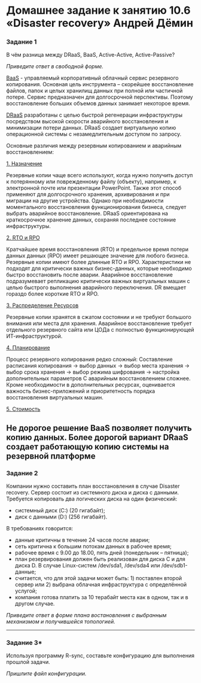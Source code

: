# Домашнее задание к занятию 10.6 «Disaster recovery» Андрей Дёмин

### Задание 1

В чём разница между DRaaS, BaaS, Active-Active, Active-Passive?

*Приведите ответ в свободной форме.*

<ins>BaaS</ins> - управляемый корпоративный облачный сервис резервного копирования. Основная цель инструмента – скорейшее восстановление файлов, папок и целых хранилищ данных при полной или частичной потере. Сервис предназначен для долгосрочной перспективы. Поэтому восстановление больших объемов данных занимает некоторое время.

<ins>DRaaS</ins> разработаны с целью быстрой регенерации инфраструктуры посредством высокой скорости аварийного восстановления и минимизации потери данных. DRaaS создает виртуальную копию операционной системы с незамедлительным доступом по запросу.

Основные различия между резервным копированием и аварийным восстановлением:

<ins>1. Назначение</ins>

Резервные копии чаще всего используют, когда нужно получить доступ к потерянному или поврежденному файлу (объекту), например, к электронной почте или презентации PowerPoint. Также этот способ применяют для долгосрочного хранения, архивирования и при миграции на другие устройства.
Однако при необходимости моментального восстановления функционирования бизнеса, следует выбрать аварийное восстановление. DRaaS ориентирована на краткосрочное хранение данных, сохраняя последнее состояние инфраструктуры.

<ins>2. RTO и RPO</ins> 

Кратчайшее время восстановления (RTO) и предельное время потери данных данных (RPO) имеет решающее значение для любого бизнеса.
Резервные копии имеют более длинные RTO и RPO. Характеристики не подходят для критически важных бизнес-данных, которые необходимо быстро восстановить после аварии.
Аварийное восстановление подразумевает репликацию критически важных виртуальных машин с целью быстрого выполнения аварийного переключения. DR вмещает гораздо более короткие RTO и RPO.
 

<ins>3. Распределение Ресурсов</ins>
 
Резервные копии хранятся в сжатом состоянии и не требуют большого внимания или места для хранения.
Аварийное восстановление требует отдельного резервного сайта или ЦОДа с полностью функционирующей ИТ-инфраструктурой.
 
<ins>4. Планирование</ins>
 
Процесс резервного копирования редко сложный: Составление расписания копирования -> выбор данных -> выбор места хранения -> выбор срока хранения -> выбор режима шифрования -> настройка дополнительных параметров
С аварийным восстановлением сложнее. Кроме необходимости в дополнительных ресурсах, оценивается важность бизнес-приложений и приоритетность порядка восстановления виртуальных машин.

<ins>5. Стоимость</ins>
 
Не дорогое решение BaaS позволяет получить копию данных. Более дорогой вариант DRaaS создает работающую копию системы на резервной платформе
---

### Задание 2

Компании нужно составить план восстановления в случае Disaster recovery. Сервер состоит из системного диска и диска с данными. 
Требуется копировать два логических диска на один физический: 
- системный диск (C:) (20 гигабайт);
- диск с данными (D:) (256 гигабайт). 

В требованиях говорится: 
- данные критичны в течение 24 часов после аварии;
- сеть критична к большим потокам данных в рабочее время;
- рабочее время с 9.00 до 18.00, пять дней (понедельник – пятница);
- план резервирования должен быть реализован для диска C и для диска D. В случае Linux-систем /dev/sda1, /dev/sda4 или /dev/sdb1-данные;
- считается, что для этой задачи может быть: 1) поставлен второй сервер или 2) выбрана облачная инфраструктура с определённой услугой;
- компания готова платить за 10 терабайт места как в одном, так и в другом случае.
 
*Приведите ответ в форме плана востановления с выбранным механизмом и получившейся топологией.*

---

### Задание 3*

Используя программу R-sync, составьте конфигурацию для выполнения прошлой задачи.

*Пришлите файл конфигурации.*



